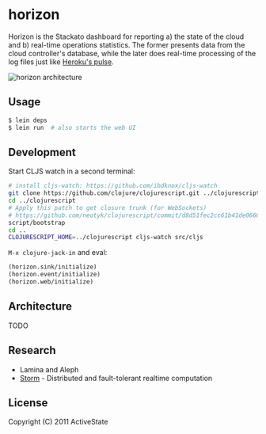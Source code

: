# horizon

Horizon is the Stackato dashboard for reporting a) the state of the cloud and b) real-time operations statistics. The former presents data from the cloud controller's database, while the later does real-time processing of the log files just like [Heroku's pulse](http://lanyrd.com/2011/clojure-conj/shhfd/).

![horizon architecture](http://dl.dropbox.com/u/87045/permalinks/horizon-arch.png)

## Usage

```bash
$ lein deps
$ lein run  # also starts the web UI
```
    
## Development

Start CLJS watch in a second terminal:

```bash
# install cljs-watch: https://github.com/ibdknox/cljs-watch
git clone https://github.com/clojure/clojurescript.git ../clojurescript
cd ../clojurescript 
# Apply this patch to get closure trunk (for WebSockets)
# https://github.com/neotyk/clojurescript/commit/d8d51fec2cc61b41de0666d12a3d6b65da4063c0
script/bootstrap
cd ..
CLOJURESCRIPT_HOME=../clojurescript cljs-watch src/cljs
```
    
`M-x clojure-jack-in` and eval:

```clj
(horizon.sink/initialize)
(horizon.event/initialize)
(horizon.web/initialize)
```

## Architecture

TODO

## Research

* Lamina and Aleph
* [Storm](https://github.com/nathanmarz/storm) - Distributed and fault-tolerant realtime computation

## License

Copyright (C) 2011 ActiveState

